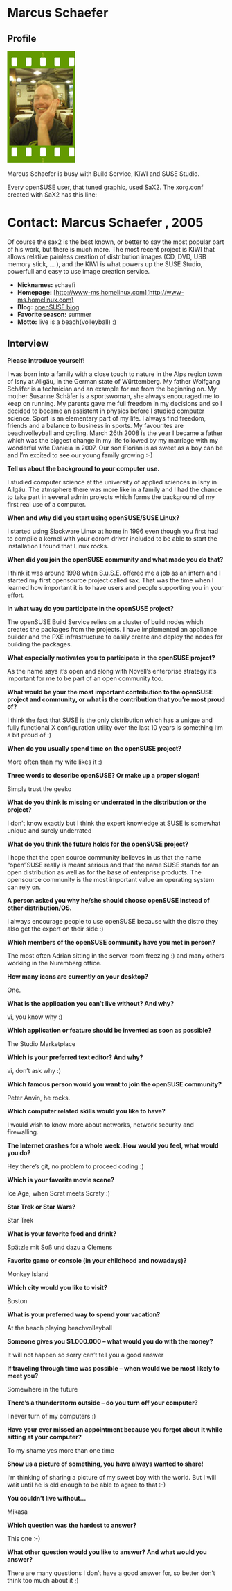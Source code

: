 # Marcus Schaefer

## Profile

![Marcus Schaefer](images/marcus-schaefer.png)

Marcus Schaefer is busy with  Build Service, KIWI and SUSE Studio.

Every openSUSE user, that tuned graphic, used SaX2. The xorg.conf created with SaX2 has this line:
  # Contact: Marcus Schaefer , 2005

Of course the sax2 is the best known, or better to say the most popular part of his work, but there is much more. The most recent project is KIWI that allows relative painless creation of distribution images (CD, DVD, USB memory stick, … ), and the KIWI is what powers up the SUSE Studio, powerfull and easy to use image creation service.

* **Nicknames:**  schaefi
* **Homepage:**  [http://www-ms.homelinux.com](http://www-ms.homelinux.com)
* **Blog:**  [openSUSE blog](http://lizards.opensuse.org/author/sax2/)
* **Favorite season:**  summer
* **Motto:**  live is a beach(volleyball) :)

## Interview

**Please introduce yourself!**

I was born into a family with a close touch to nature in the Alps region town of Isny at Allgäu, in the German state of Württemberg. My father Wolfgang Schäfer is a technician and an example for me from the beginning on. My mother Susanne Schäfer is a sportswoman, she always encouraged me to keep on running. My parents gave me full freedom in my decisions and so I decided to became an assistent in physics before I studied computer science. Sport is an elementary part of my life. I always find freedom, friends and a balance to business in sports. My favourites are beachvolleyball and cycling. March 26th 2008 is the year I became a father which was the biggest change in my life followed by my marriage with my wonderful wife Daniela in 2007. Our son Florian is as sweet as a boy can be and I’m excited to see our young family growing :-)


**Tell us about the background to your computer use.**

I studied computer science at the university of applied sciences in Isny in Allgäu. The atmsphere there was more like in a family and I had the chance to take part in several admin projects which forms the background of my first real use of a computer.


**When and why did you start using openSUSE/SUSE Linux?**

I started using Slackware Linux at home in 1996 even though you first had to compile a kernel with your cdrom driver included to be able to start the installation I found that Linux rocks.


**When did you join the openSUSE community and what made you do that?**

I think it was around 1998 when S.u.S.E. offered me a job as an intern and I started my first opensource project called sax. That was the time when I learned how important it is to have users and people supporting you in your effort.


**In what way do you participate in the openSUSE project?**

The openSUSE Build Service relies on a cluster of build nodes which creates the packages from the projects. I have implemented an appliance builder and the PXE infrastructure to easily create and deploy the nodes for building the packages.


**What especially motivates you to participate in the openSUSE project?**

As the name says it’s open and along with Novell’s enterprise strategy it’s important for me to be part of an open community too.


**What would be your the most important contribution to the openSUSE project and community, or what is the contribution that you’re most proud of?**

I think the fact that SUSE is the only distribution which has a unique and fully functional X configuration utility over the last 10 years is something I’m a bit proud of :)


**When do you usually spend time on the openSUSE project?**

More often than my wife likes it :)


**Three words to describe openSUSE? Or make up a proper slogan!**

Simply trust the geeko


**What do you think is missing or underrated in the distribution or the project?**

I don’t know exactly but I think the expert knowledge at SUSE is somewhat unique and surely underrated


**What do you think the future holds for the openSUSE project?**

I hope that the open source community believes in us that the name “open”SUSE really is meant serious and that the name SUSE stands for an open distribution as well as for the base of enterprise products. The opensource community is the most important value an operating system can rely on.


**A person asked you why he/she should choose openSUSE instead of other distribution/OS.**

I always encourage people to use openSUSE because with the distro they also get the expert on their side :)


**Which members of the openSUSE community have you met in person?**

The most often Adrian sitting in the server room freezing :) and many others working in the Nuremberg office.


**How many icons are currently on your desktop?**

One.


**What is the application you can’t live without? And why?**

vi, you know why :)


**Which application or feature should be invented as soon as possible?**

The Studio Marketplace


**Which is your preferred text editor? And why?**

vi, don’t ask why :)


**Which famous person would you want to join the openSUSE community?**

Peter Anvin, he rocks.


**Which computer related skills would you like to have?**

I would wish to know more about networks, network security and firewalling.


**The Internet crashes for a whole week. How would you feel, what would you do?**

Hey there’s git, no problem to proceed coding :)


**Which is your favorite movie scene?**

Ice Age, when Scrat meets Scraty :)


**Star Trek or Star Wars?**

Star Trek


**What is your favorite food and drink?**

Spätzle mit Soß und dazu a Clemens


**Favorite game or console (in your childhood and nowadays)?**

Monkey Island


**Which city would you like to visit?**

Boston


**What is your preferred way to spend your vacation?**

At the beach playing beachvolleyball


**Someone gives you $1.000.000 – what would you do with the money?**

It will not happen so sorry can’t tell you a good answer


**If traveling through time was possible – when would we be most likely to meet you?**

Somewhere in the future


**There’s a thunderstorm outside – do you turn off your computer?**

I never turn of my computers :)


**Have your ever missed an appointment because you forgot about it while sitting at your computer?**

To my shame yes more than one time


**Show us a picture of something, you have always wanted to share!**

I’m thinking of sharing a picture of my sweet boy with the world. But I will wait until he is old enough to be able to agree to that :-)


**You couldn’t live without…**

Mikasa


**Which question was the hardest to answer?**

This one :-)


**What other question would you like to answer? And what would you answer?**

There are many questions I don’t have a good answer for, so better don’t think too much about it ;)
